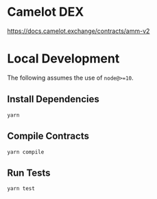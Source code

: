 # Camelot DEX

https://docs.camelot.exchange/contracts/amm-v2

# Local Development

The following assumes the use of `node@>=10`.

## Install Dependencies

`yarn`

## Compile Contracts

`yarn compile`

## Run Tests

`yarn test`
